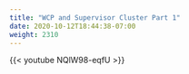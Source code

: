 ```yaml
---
title: "WCP and Supervisor Cluster Part 1"
date: 2020-10-12T18:44:38-07:00
weight: 2310
---
```

{{< youtube NQlW98-eqfU >}}
